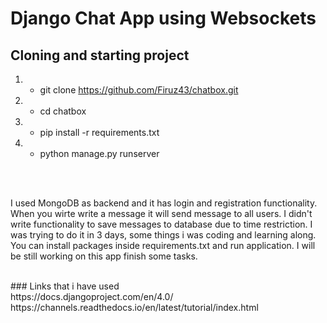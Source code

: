 # Django Chat App using Websockets
</div>

## Cloning and starting project
1. - git clone https://github.com/Firuz43/chatbox.git
2. - cd chatbox
3. - pip install -r requirements.txt
4. - python manage.py runserver

</br>
</br>

I used MongoDB as backend and it has login and registration functionality. When you wirte write a message it will send message to all users. I didn't
write functionality to save messages to database due to time restriction. I was trying to do it in 3 days, some things i was coding and learning along.
You can install packages inside requirements.txt and run application. I will be still working on this app finish some tasks.

</br>
### Links that i have used
</br>
https://docs.djangoproject.com/en/4.0/
</br>
https://channels.readthedocs.io/en/latest/tutorial/index.html
